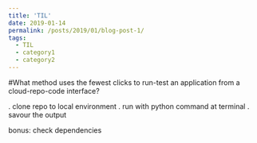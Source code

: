 ```yaml
---
title: 'TIL'
date: 2019-01-14
permalink: /posts/2019/01/blog-post-1/
tags:
  - TIL
  - category1
  - category2
---
```


#What method uses the fewest clicks to run-test an application from a cloud-repo-code interface?

. clone repo to local environment
. run with python command at terminal
. savour the output

bonus: check dependencies

